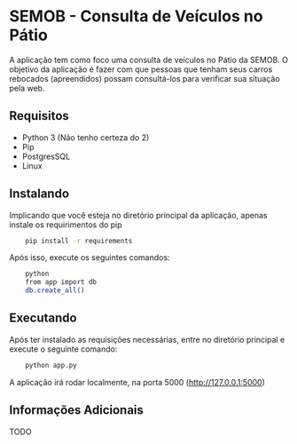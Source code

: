 # SEMOB - Consulta de Veículos no Pátio

A aplicação tem como foco uma consulta de veículos no Pátio da SEMOB.  O objetivo da aplicação é fazer com que pessoas que tenham seus carros rebocados (apreendidos) possam consultá-los para verificar sua situação pela web.

## Requisitos

- Python 3 (Não tenho certeza do 2)
- Pip
- PostgresSQL
- Linux

## Instalando

Implicando que você esteja no diretório principal da aplicação, apenas instale os requirimentos do pip
```sh
    pip install -r requirements
```

Após isso, execute os seguintes comandos:
```sh
    python
    from app import db
    db.create_all()
```

## Executando

Após ter instalado as requisições necessárias, entre no diretório principal e execute o seguinte comando:
```sh
    python app.py
```

A aplicação irá rodar localmente, na porta 5000 (http://127.0.0.1:5000)

## Informações Adicionais

TODO